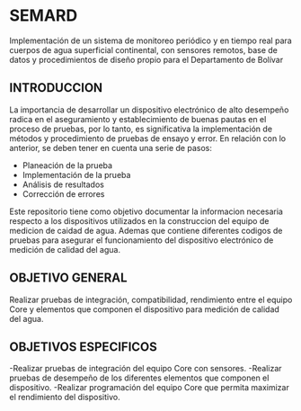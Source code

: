 # SEMARD

Implementación de un sistema de monitoreo periódico y en tiempo real para cuerpos de agua superficial continental, con sensores remotos, base de datos y procedimientos de diseño propio para el Departamento de Bolívar

## INTRODUCCION

La importancia de desarrollar un dispositivo electrónico de alto desempeño radica en el aseguramiento y establecimiento de buenas pautas en el proceso de pruebas, por lo tanto, es significativa la implementación de métodos y procedimiento de pruebas de ensayo y error.
En relación con lo anterior, se deben tener en cuenta una serie de pasos:

- Planeación de la prueba 
- Implementación de la prueba
- Análisis de resultados
- Corrección de errores

Este repositorio tiene como objetivo documentar la informacion necesaria respecto a los dispositivos utilizados en la construccion del equipo de medicion de caidad de agua. Ademas que contiene diferentes codigos de pruebas para asegurar el funcionamiento del dispositivo electrónico de medición de calidad del agua.

## OBJETIVO GENERAL

Realizar pruebas de integración, compatibilidad, rendimiento entre el equipo Core y elementos que componen el dispositivo para medición de calidad del agua.

## OBJETIVOS ESPECIFICOS
 
-Realizar pruebas de integración del equipo Core con sensores.
-Realizar pruebas de desempeño de los diferentes elementos que componen el dispositivo. 
-Realizar programación del equipo Core que permita maximizar el rendimiento del dispositivo.
